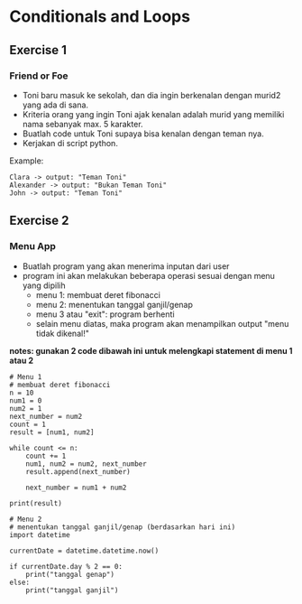 # Conditionals and Loops

## Exercise 1
### Friend or Foe
- Toni baru masuk ke sekolah, dan dia ingin berkenalan dengan murid2 yang ada di sana.
- Kriteria orang yang ingin Toni ajak kenalan adalah murid yang memiliki nama sebanyak max. 5 karakter.
- Buatlah code untuk Toni supaya bisa kenalan dengan teman nya.
- Kerjakan di script python.

Example:
```
Clara -> output: "Teman Toni"
Alexander -> output: "Bukan Teman Toni"
John -> output: "Teman Toni"
```

## Exercise 2
### Menu App
- Buatlah program yang akan menerima inputan dari user
- program ini akan melakukan beberapa operasi sesuai dengan menu yang dipilih
    - menu 1: membuat deret fibonacci
    - menu 2: menentukan tanggal ganjil/genap
    - menu 3 atau "exit": program berhenti
    - selain menu diatas, maka program akan menampilkan output "menu tidak dikenal!"

**notes: gunakan 2 code dibawah ini untuk melengkapi statement di menu 1 atau 2**
```
# Menu 1
# membuat deret fibonacci
n = 10
num1 = 0
num2 = 1
next_number = num2  
count = 1
result = [num1, num2]

while count <= n:
    count += 1
    num1, num2 = num2, next_number
    result.append(next_number)

    next_number = num1 + num2

print(result)
```
```
# Menu 2
# menentukan tanggal ganjil/genap (berdasarkan hari ini)
import datetime 

currentDate = datetime.datetime.now()

if currentDate.day % 2 == 0:
    print("tanggal genap")
else:
    print("tanggal ganjil")
```
